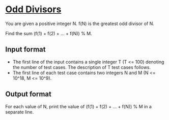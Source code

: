 # [Odd Divisors][link]

You are given a positive integer N. f(N) is the greatest odd divisor of N.

Find the sum (f(1) + f(2) + ... + f(N)) % M.

## Input format

- The first line of the input contains a single integer T (T <= 100) denoting the number of test cases. The description of T test cases follows.
- The first line of each test case contains two integers N and M (N <= 10^18, M <= 10^9).

## Output format

For each value of N, print the value of (f(1) + f(2) + ... + f(N)) % M in a separate line.

[link]: https://www.hackerearth.com/practice/basic-programming/implementation/basics-of-implementation/practice-problems/algorithm/odd-divisors-1-4939f17d/
